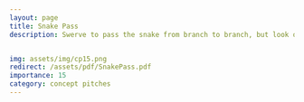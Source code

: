 ```yaml
---
layout: page
title: Snake Pass
description: Swerve to pass the snake from branch to branch, but look out for predators!


img: assets/img/cp15.png
redirect: /assets/pdf/SnakePass.pdf
importance: 15
category: concept pitches
---
```


